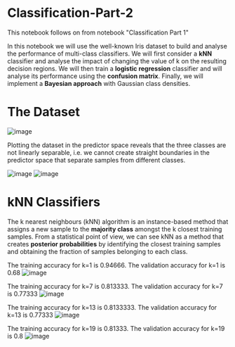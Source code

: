 # Classification-Part-2

This notebook follows on from notebook "Classification Part 1"

In this notebook we will use the well-known Iris dataset to build and analyse the performance of multi-class classifiers. We will first consider a **kNN** classifier and analyse the impact of changing the value of k on the resulting decision regions. We will then train a **logistic regression** classifier and will analyse its performance using the **confusion matrix**. Finally, we will implement a **Bayesian approach** with Gaussian class densities.

# The Dataset

![image](https://user-images.githubusercontent.com/96924468/170327947-7da9fdce-51fc-4cd8-bdfe-110dc11d3f45.png)

Plotting the dataset in the predictor space reveals that the three classes are not linearly separable, i.e. we cannot create straight boundaries in the predictor space that separate samples from different classes.

![image](https://user-images.githubusercontent.com/96924468/170328101-44fa29dd-9b26-45f4-9e7c-b4c943046f0a.png)
![image](https://user-images.githubusercontent.com/96924468/170328120-a4f51db2-d52f-4a97-977d-cbdbfbf8300a.png)

# kNN Classifiers

The k nearest neighbours (kNN) algorithm is an instance-based method that assigns a new sample to the **majority class** amongst the k closest training samples. From a statistical point of view, we can see kNN as a method that creates **posterior probabilities** by identifying the closest training samples and obtaining the fraction of samples belonging to each class.

The training accuracy for k=1 is 0.94666.
The validation accuracy for k=1 is 0.68
![image](https://user-images.githubusercontent.com/96924468/170328970-5c0d86aa-b58a-48b7-93bf-455a8fe0642f.png)

The training accuracy for k=7 is 0.813333.
The validation accuracy for k=7 is 0.77333
![image](https://user-images.githubusercontent.com/96924468/170329175-38f66a98-ce97-43d3-bb30-3314d628706c.png)

The training accuracy for k=13 is 0.8133333.
The validation accuracy for k=13 is 0.77333
![image](https://user-images.githubusercontent.com/96924468/170329693-0e42044f-c28b-4d2a-94c9-444ade3d0113.png)

The training accuracy for k=19 is 0.81333.
The validation accuracy for k=19 is 0.8
![image](https://user-images.githubusercontent.com/96924468/170329905-36452fab-ad57-45b1-a01a-c1ba35a6b0d4.png)


